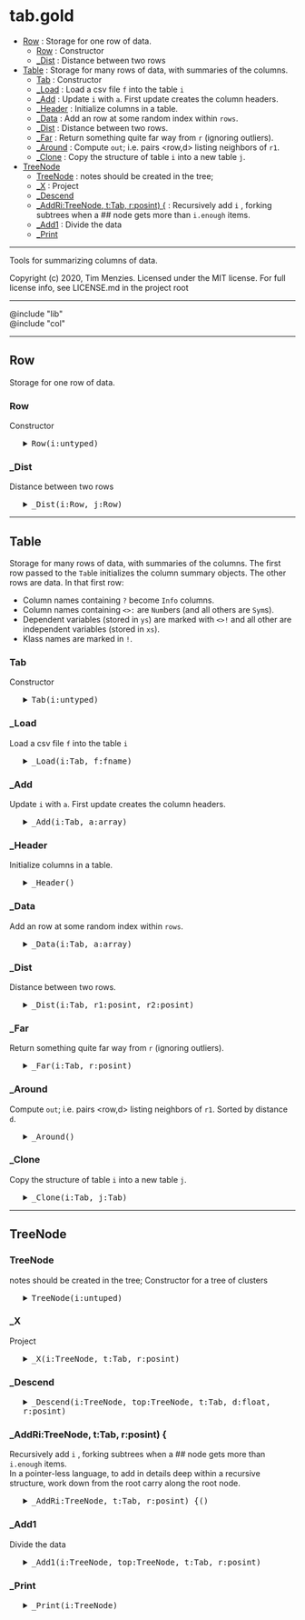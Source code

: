 #  tab.gold
  - [Row](#row) : Storage for one row of data.
    - [Row](#row) : Constructor
    - [_Dist](#_dist) : Distance between two rows
  - [Table](#table) : Storage for many rows of data, with summaries of the columns.
    - [Tab](#tab) : Constructor
    - [_Load](#_load) : Load a csv file `f` into the table `i`
    - [_Add](#_add) : Update `i` with `a`. First update creates the column headers.
    - [_Header](#_header) : Initialize columns in a table.
    - [_Data](#_data) : Add an row at some random index within `rows`.
    - [_Dist](#_dist) : Distance between two rows.
    - [_Far](#_far) : Return something quite far way from `r` (ignoring outliers).
    - [_Around](#_around) : Compute `out`; i.e.  pairs <row,d> listing neighbors of `r1`.
    - [_Clone](#_clone) : Copy the structure of table `i` into a new table `j`.
  - [TreeNode](#treenode)
    - [TreeNode](#treenode) : notes should be created in the tree;
    - [_X](#_x) : Project 
    - [_Descend](#_descend)
    - [_AddRi:TreeNode, t:Tab, r:posint) {](#_addritreenode-ttab-rposint-) : Recursively add `i` , forking subtrees when a ## node gets more than `i.enough` items.  
    - [_Add1](#_add1) : Divide the data
    - [_Print](#_print)


-----------------------------------------------
Tools for summarizing columns of data.
 
Copyright (c) 2020, Tim Menzies.  Licensed under the MIT license.
For full license info, see LICENSE.md in the project root

-----------------------------------------------

@include "lib"   
@include "col"

-----------------------------------------------------------

## Row 
Storage for one row of data.

### Row
Constructor

<ul><details><summary><tt>Row(i:untyped)</tt></summary>

```awk
function Row(i:untyped) {
  Object(i)
  i.is = "Row"
  i.p  = 2
  has(i,"cells")
  has(i,"ranges") }
```

</details></ul>

### _Dist
Distance between two rows

<ul><details><summary><tt>_Dist(i:Row, j:Row)</tt></summary>

```awk
function _Dist(i:Row,j:Row, tab, cols,  c,pos,x,y,d,d1,n) {
  n = 1E-32
  for(c in cols) {
    pos = tab.cols[c].pos
    x   = i.cells[pos]
    y   = j.cells[pos]
    d1  = (x=="?" && y=="?") ? 1 : dist(tab.cols[c], x,y)
    d  += d1^i.p
    n++ }
  return (d/n)^(1/i.p) }
```

</details></ul>

-----------------------------------------------------------

## Table 
Storage for many rows of data, with summaries of the columns.
The first row passed to the `Tab`le initializes the column summary objects.
The other rows are data.  In that first row:

- Column names containing `?` become `Info` columns.
- Column names containing `<>:` are `Num`bers (and all others are `Sym`s).
- Dependent variables (stored in `ys`) are marked with `<>!` 
  and all other are independent variables (stored in `xs`).
- Klass names are marked in `!`.

### Tab
Constructor

<ul><details><summary><tt>Tab(i:untyped)</tt></summary>

```awk
function Tab(i:untyped) {
  Object(i); i.is = "Tab"
  i.klass   = ""
  i.use     = "xs"
  i.far     = .95
  has(i,"tree")
  has(i,"rows"); has(i,"cols"); has(i,"names")
  has(i,"info"); has(i,"xs");   has(i,"ys") }
```

</details></ul>

### _Load
Load a csv file `f` into the table `i`

<ul><details><summary><tt>_Load(i:Tab, f:fname)</tt></summary>

```awk
function _Load(i:Tab, f:fname,     record) {
  while(csv(record,f)) {  add(i,record)} }
```

</details></ul>

### _Add
Update `i` with `a`. First update creates the column headers.

<ul><details><summary><tt>_Add(i:Tab, a:array)</tt></summary>

```awk
function _Add(i:Tab, a:array) {
  if ("cells" in a) return TabAdd(i, a.cells)
  length(i.cols) ?  TabData(i,a) : TabHeader(i,a) }
```

</details></ul>

### _Header
Initialize columns in a table.

<ul><details><summary><tt>_Header()</tt></summary>

```awk
function _Header(i,a,   where, what, j) {
  for(j=1; j<=length(a); j++) {
    i.names[j] = a[j]
    if (a[j] ~ /\?/) {
      what="Info"
      where="info"
    } else {
      what = a[j] ~ /[:<>]/ ?  "Num" : "Sym"
      where= a[j] ~ /[!<>]/ ?  "ys"  : "xs"
    }
    hAS(i.cols, j, what, a[j],j)   
    i[where][j]
    if (a[j]~/!/) i.klass = j }}
```

</details></ul>

### _Data
Add an row at some random index within `rows`.

<ul><details><summary><tt>_Data(i:Tab, a:array)</tt></summary>

```awk
function _Data(i:Tab, a:array,    r,j) {
  r = sprintf("%9.0f",1E9*rand())
  has(i.rows, r, "Row")
  for(j=1; j<=length(a); j++) 
    i.rows[r].cells[j] = add(i.cols[j], a[j])  }
```

</details></ul>

### _Dist
Distance between two rows.

<ul><details><summary><tt>_Dist(i:Tab, r1:posint, r2:posint)</tt></summary>

```awk
function _Dist(i:Tab, r1:posint, r2:posint) {
  return  RowDist(i.rows[r1], i.rows[r2], i,i[i.use]) }
```

</details></ul>

### _Far
Return something quite far way from `r` (ignoring outliers).

<ul><details><summary><tt>_Far(i:Tab, r:posint)</tt></summary>

```awk
function _Far(i:Tab, r:posint,     n,out) {
  n= _Around(i,r, out) 
  return out[int(n*i.far)].row }
```

</details></ul>

### _Around
Compute `out`; i.e.  pairs <row,d> listing neighbors of `r1`.
Sorted by distance `d`.

<ul><details><summary><tt>_Around()</tt></summary>

```awk
function _Around(i,r1,out,   r2) {
  for(r2 in i.rows) 
    if(r1 != r2) {
       out[r2].row = r2
       out[r2].d   = _Dist(i,r1, r2) }
  return keysort(out,"d") }
```

</details></ul>

### _Clone
Copy the structure of table `i` into a new table `j`.

<ul><details><summary><tt>_Clone(i:Tab, j:Tab)</tt></summary>

```awk
function _Clone(i:Tab, j:Tab) {
  Tab(j)
  TabHeader(j, i.names) }
```

</details></ul>

-----------------------------------------------------------

## TreeNode

### TreeNode
notes should be created in the tree;
Constructor for a tree of clusters

<ul><details><summary><tt>TreeNode(i:untuped)</tt></summary>

```awk
function TreeNode(i:untuped) {
  Object(i)
  i.enough=64
  i.is = "TreeNode"
  i.c=i.lo=i.hi=i.mid = ""
  has(i,"all")
  has(i,"upper")
  has(i,"lower") }
```

</details></ul>

### _X
Project 

<ul><details><summary><tt>_X(i:TreeNode, t:Tab, r:posint)</tt></summary>

```awk
function _X(i:TreeNode, t:Tab, r:posint     a,b,x) {
   a = TabDist(t,r,i.lo)
   b = TabDist(t,r,i.hi)
   x = (a^2 + i.c^2 - b^2)/(2*i.c)
   return max(0, min(1, x)) }
```

</details></ul>

### _Descend

<ul><details><summary><tt>_Descend(i:TreeNode, top:TreeNode, t:Tab, d:float, r:posint)</tt></summary>

```awk
function _Descend(i:TreeNode, top:TreeNode, t:Tab, d:float, r:posint,   where) {
  where = d < i.mid ? "lower" : "upper" 
  return _Add1(i[where], top, t, t) }
```

</details></ul>

### _AddRi:TreeNode, t:Tab, r:posint) {
Recursively add `i` , forking subtrees when a ## node gets more than `i.enough` items.  
In a pointer-less language, to add in details deep
within a recursive structure, work down from
the root carry along the root node.

<ul><details><summary><tt>_AddRi:TreeNode, t:Tab, r:posint) {()</tt></summary>

```awk
function _AddRi:TreeNode, t:Tab, r:posint) {
  _Add1(i,
        i, # payload: top node (place to store clusters)
        t, # payload: table  (used to access distance calculations).
        r) }
```

</details></ul>

### _Add1
Divide the data

<ul><details><summary><tt>_Add1(i:TreeNode, top:TreeNode, t:Tab, r:posint)</tt></summary>

```awk
function _Add1(i:TreeNode, top:TreeNode, t:Tab, r:posint,   n,one,x,tmp) {
  push(i.all,  r)
  if (length(i.all) == i.enough)  {
    i.lo = TabFar(t, r)
    i.hi = TabFar(t, i.lo )
    i.c  = TabDist(t, i.lo, i.hi)
    for(one in i.all) {
      tmp[one]  = x = _X(i,t,one)
      i.mid    += x/2 
    }
    has(i,"upper","TreeNode")
    has(i,"lower","TreeNode")
    for (one in tmp) 
      _Descend(i,top, t, tmp[one], one) 
  }
  if (length(i.all)>i.enough) 
    return _Descend(i,top,t, _X(i,t,r),r)
  return i.id }
```

</details></ul>

###  _Print

<ul><details><summary><tt> _Print(i:TreeNode)</tt></summary>

```awk
 function _Print(i:TreeNode,         lvl,pre) {
   print pre length(i.all)
   if (length(i.lower)) _Print(i.lower, lvl+1, "|.. " pre)
   if (length(i.upper)) _Print(i.upper, lvl+1, "|.. " pre) }
```

</details></ul>
